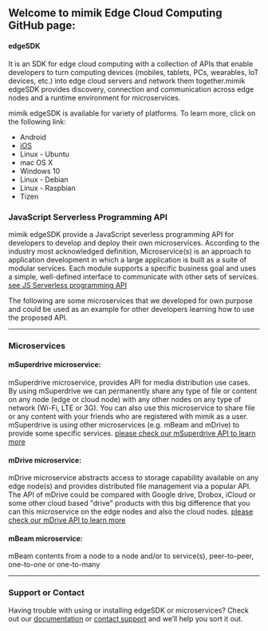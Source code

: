 ## Welcome to mimik Edge Cloud Computing GitHub page:


#### edgeSDK
It is an SDK for edge cloud computing with a collection of APIs that enable developers to turn computing devices (mobiles, tablets, PCs, wearables, IoT devices, etc.) into edge cloud servers and network them together.mimik edgeSDK provides discovery, connection and communication across edge nodes and a runtime environment for microservices.

mimik edgeSDK is available for variety of platforms. To learn more,  click on the following link:

- Android
- [iOS](https://github.com/mimikgit/edgeSDK-iOS)
- Linux - Ubuntu
- mac OS X
- Windows 10
- Linux - Debian
- Linux - Raspbian
- Tizen

### JavaScript Serverless Programming API 

mimik edgeSDK provide a JavaScript severless programming API for developers to develop and deploy their own microservices. According to the industry most acknowledged definition, Microservice(s) is an approach to application development in which a large application is built as a suite of modular services. Each module supports a specific business goal and uses a simple, well-defined interface to communicate with other sets of services. [see JS Serverless programming API](https://github.com/mimikgit/edgeMicroservices/wiki/Editing-How-to-use-mimik-serverless-JavaScript-programming-API)

The following are some microservices that we developed for own purpose and could be used as an example for other developers learning how to use the proposed API.


***
### Microservices


#### mSuperdrive microservice: 
mSuperdrive microservice, provides API for media distribution use cases. By using mSuperdrive we can permanently share any type of file or content on any node (edge or cloud node) with any other nodes on any type of network (Wi-Fi, LTE or 3G). You can also use this microservice to share file or any content with your friends who are registered with mimik as a user. mSuperdrive is using other microservices (e.g. mBeam and mDrive) to provide some specific services. 
[please check our mSuperdrive API to learn more](https://app.swaggerhub.com/apis/mimik/mSuperdrive/)

#### mDrive microservice: 
mDrive microservice abstracts access to storage capability available on any edge node(s) and provides distributed file management via a popular API. The API of mDrive could be compared with Google drive, Drobox, iCloud or some other cloud based "drive" products with this big difference that you can this microservice on the edge nodes and also the cloud nodes.
[please check our mDrive API to learn more](https://app.swaggerhub.com/apis/mimik/mDrive/)

#### mBeam microservice: 
mBeam contents from a node to a node and/or to service(s), peer-to-peer, one-to-one or one-to-many


***


### Support or Contact

Having trouble with using or installing edgeSDK or microservices? Check out our [documentation](https://github.com/mimikgit/edgeMicroservices/wiki/) or [contact support](support.sdk@mimik.com) and we’ll help you sort it out.


